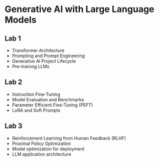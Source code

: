 # Generative AI with Large Language Models

## Lab 1
- Transformer Architecture
- Prompting and Prompt Engineering
- Generative AI Project Lifecycle
- Pre-training LLMs

## Lab 2
- Instruction Fine-Tuning
- Model Evaluation and Benchmarks
- Parameter Efficient Fine-Tuning (PEFT)
- LoRA and Soft Prompts

## Lab 3
- Reinforcement Learning from Human Feedback (RLHF)
- Proximal Policy Optimization
- Model optimization for deployment
- LLM application architecture
